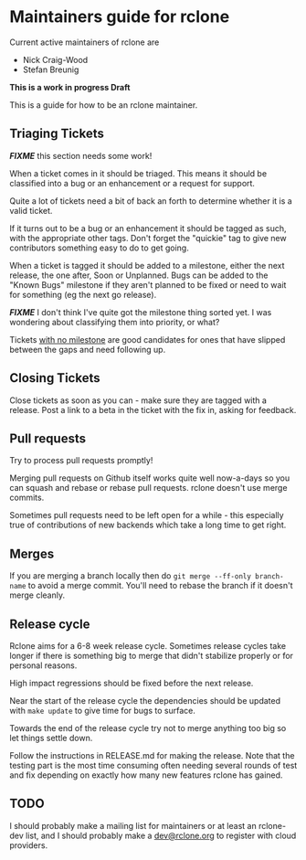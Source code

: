 # Maintainers guide for rclone #

Current active maintainers of rclone are

  * Nick Craig-Wood
  * Stefan Breunig

**This is a work in progress Draft**

This is a guide for how to be an rclone maintainer.

## Triaging Tickets ##

***FIXME*** this section needs some work!

When a ticket comes in it should be triaged.  This means it should be classified into a bug or an enhancement or a request for support.

Quite a lot of tickets need a bit of back an forth to determine whether it is a valid ticket.

If it turns out to be a bug or an enhancement it should be tagged as such, with the appropriate other tags.  Don't forget the "quickie" tag to give new contributors something easy to do to get going.

When a ticket is tagged it should be added to a milestone, either the next release, the one after, Soon or Unplanned.  Bugs can be added to the "Known Bugs" milestone if they aren't planned to be fixed or need to wait for something (eg the next go release).

***FIXME*** I don't think I've quite got the milestone thing sorted yet. I was wondering about classifying them into priority, or what?

Tickets [with no milestone](https://github.com/ncw/rclone/issues?utf8=✓&q=is%3Aissue%20is%3Aopen%20no%3Amile) are good candidates for ones that have slipped between the gaps and need following up.

## Closing Tickets ##

Close tickets as soon as you can - make sure they are tagged with a release.  Post a link to a beta in the ticket with the fix in, asking for feedback.

## Pull requests ##

Try to process pull requests promptly!

Merging pull requests on Github itself works quite well now-a-days so you can squash and rebase or rebase pull requests.  rclone doesn't use merge commits.

Sometimes pull requests need to be left open for a while - this especially true of contributions of new backends which take a long time to get right.

## Merges ##

If you are merging a branch locally then do `git merge --ff-only branch-name` to avoid a merge commit.  You'll need to rebase the branch if it doesn't merge cleanly.

## Release cycle ##

Rclone aims for a 6-8 week release cycle.  Sometimes release cycles take longer if there is something big to merge that didn't stabilize properly or for personal reasons.

High impact regressions should be fixed before the next release.

Near the start of the release cycle the dependencies should be updated with `make update` to give time for bugs to surface.

Towards the end of the release cycle try not to merge anything too big so let things settle down.

Follow the instructions in RELEASE.md for making the release. Note that the testing part is the most time consuming often needing several rounds of test and fix depending on exactly how many new features rclone has gained.

## TODO ##

I should probably make a mailing list for maintainers or at least an rclone-dev list, and I should probably make a dev@rclone.org to register with cloud providers.
